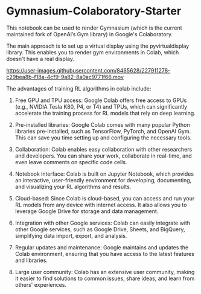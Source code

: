 # Gymnasium-Colaboratory-Starter

This notebook can be used to render Gymnasium (which is the current maintained fork of OpenAI’s Gym library) in Google's Colaboratory.

The main approach is to set up a virtual display using the pyvirtualdisplay library. This enables you to render gym environments in Colab, which doesn't have a real display.

https://user-images.githubusercontent.com/8465628/227911278-c29bea8b-f18a-4cf9-9a82-8a0ac9771f66.mov

The advantages of training RL algorithms in colab include:

1. Free GPU and TPU access: Google Colab offers free access to GPUs (e.g., NVIDIA Tesla K80, P4, or T4) and TPUs, which can significantly accelerate the training process for RL models that rely on deep learning.

2. Pre-installed libraries: Google Colab comes with many popular Python libraries pre-installed, such as TensorFlow, PyTorch, and OpenAI Gym. This can save you time setting up and configuring the necessary tools.

3. Collaboration: Colab enables easy collaboration with other researchers and developers. You can share your work, collaborate in real-time, and even leave comments on specific code cells.

4. Notebook interface: Colab is built on Jupyter Notebook, which provides an interactive, user-friendly environment for developing, documenting, and visualizing your RL algorithms and results.

5. Cloud-based: Since Colab is cloud-based, you can access and run your RL models from any device with internet access. It also allows you to leverage Google Drive for storage and data management.

6. Integration with other Google services: Colab can easily integrate with other Google services, such as Google Drive, Sheets, and BigQuery, simplifying data import, export, and analysis.

7. Regular updates and maintenance: Google maintains and updates the Colab environment, ensuring that you have access to the latest features and libraries.

8. Large user community: Colab has an extensive user community, making it easier to find solutions to common issues, share ideas, and learn from others' experiences.
